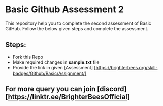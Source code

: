 # Basic Github Assessment 2
This repository help you to complete the second assessment of Basic GitHub. Follow the below given steps and complete the assessment.
## Steps:
* Fork this Repo 
* Make required changes in **sample.txt** file
* Provide the link in given [Assessment] [https://brighterbees.org/skill-badges/Github/Basic/Assignment/]

## For more query you can join [discord] [https://linktr.ee/BrighterBeesOfficial]
